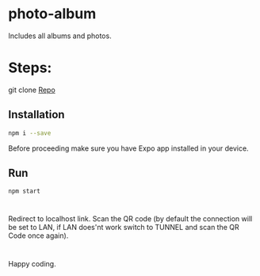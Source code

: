 # photo-album

Includes all albums and photos.


# Steps:

git clone [Repo](https://github.com/rayasrahiman/photo-album.git)

## Installation

```bash
npm i --save
```
Before proceeding make sure you have Expo app installed in your device.

## Run

```bash
npm start
```

#
Redirect to localhost link.
Scan the QR code (by default the connection will be set to LAN, if LAN does'nt work switch to TUNNEL and scan the QR Code once again).

#
Happy coding.
